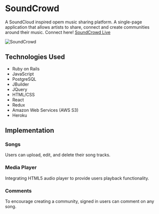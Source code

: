 # SoundCrowd
A SoundCloud inspired opem music sharing platform. A single-page application that allows artists to share, connect and create communities around their music.
Connect here! [SoundCrowd Live](http://soundcrowd3.herokuapp.com/#/)

![SoundCrowd](https://user-images.githubusercontent.com/68566126/98880872-949f3980-243d-11eb-8856-1a68e086a9e1.png)

## Technologies Used
+ Ruby on Rails
+ JavaScript
+ PostgreSQL
+ JBuilder
+ JQuery
+ HTML/CSS
+ React
+ Redux
+ Amazon Web Services (AWS S3)
+ Heroku

## Implementation
### Songs
Users can upload, edit, and delete their song tracks. 

### Media Player
Integrating HTML5 audio player to provide users playback functionality. 

### Comments
To encourage creating a community, signed in users can comment on any song. 
